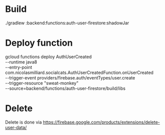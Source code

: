 # Build

./gradlew :backend:functions:auth-user-firestore:shadowJar

# Deploy function

gcloud functions deploy AuthUserCreated \
--runtime java8 \
--entry-point com.nicolasmilliard.socialcats.AuthUserCreatedFunction.onUserCreated \
--trigger-event providers/firebase.auth/eventTypes/user.create \
--trigger-resource "sweat-monkey" \
--source=backend/functions/auth-user-firestore/build/libs


# Delete 

Delete is done via https://firebase.google.com/products/extensions/delete-user-data/